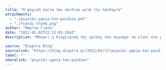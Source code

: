 ```yaml
---
title: "Η ψυχική υγεία των παιδιών μετά την πανδημία"
attachments:
  - "./psyxiki-ygeia-ton-paidion.pdf"
  - "./fvardi-thumb.png"
author: "Μαρίνα Γιώτη"
date: "2022-01-02T22:12:03.284Z"
description: "Μπορεί η διαχείριση της κρίσης που περνάμε να είναι ένα μάθημα που θα ενισχύσει την ψυχική τους αντοχή και θα τα προετοιμάσει για τις δυσκολίες που ενδέχεται να αντιμετωπίσουν στη ζωή τους; "

source: "Dioptra Blog"
sourcelink: "https://blog.dioptra.gr/2022/01/17/psyxiki-ygeia-ton-paidion/?fbclid=IwAR2OeAFnG33qmhyuXfHE658fnnO9BosvJ-Wl-_ndLHmoqAwsGsohHEtlh0Q"
label: ""
sharelink: "psyxiki-ygeia-ton-paidion"
---
```

